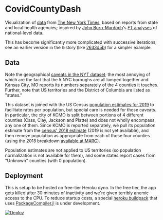 # CovidCountyDash

Visualization of [data] from [The New York Times], based on reports from state and local
health agencies; inspired by [John Burn-Murdoch]'s [FT analyses] of national-level data.

This has become significantly more complicated with successive iterations; see an earlier
version in the history (like [2633d5b]) for a simpler example.

## Data

Note the geographical [caveats in the NYT dataset]; the most annoying of which are the fact
that the 5 NYC boroughs are all lumped together and Kansas City, MO reports its numbers
separately of the 4 counties it touches.  Further, note that US territories and the District
of Columbia are listed as "states."

This dataset is joined with the US Census [population estimates for 2019] to facilitate
rates per population, but special care is needed for those caveats. In particular, the city
of KCMO is split between portions of 4 different counties (Cass, Clay, Jackson and Platte)
and does not wholly encompass any one of them. Since KCMO is reported separately, we pull
its population estimate from the [census' 2018 estimate](https://www.census.gov/quickfacts/fact/table/kansascitycitymissouri/PST045218)
(2019 is not yet available), and then remove population as appropriate from each of those
four counties (using the 2018 breakdown [available at MARC]).

Population estimates are not applied to US territories (so population normalization is not
available for them), and some states report cases from "Unknown" counties (with 0 population).

## Deployment

This is setup to be hosted on free-tier Heroku dyno. In the free tier, the app gets killed
after 30 minutes of inactivity and we're given terribly anemic access to the CPU. To reduce
startup costs, a special [heroku buildpack] that uses [PackageCompiler.jl] is under development.

[![Deploy](https://www.herokucdn.com/deploy/button.svg)](https://heroku.com/deploy)

[data]: https://github.com/nytimes/covid-19-data
[The New York Times]: https://www.nytimes.com/interactive/2020/us/coronavirus-us-cases.html
[John Burn-Murdoch]: https://twitter.com/jburnmurdoch
[FT analyses]: https://www.ft.com/coronavirus-latest
[2633d5b]: https://github.com/mbauman/CovidCountyDash.jl/blob/2633d5b665b3e053b8a01411b6adb270ef2fe60f/dashboard.jl
[caveats in the NYT dataset]: https://github.com/nytimes/covid-19-data#geographic-exceptions
[population estimates for 2019]: https://www2.census.gov/programs-surveys/popest/datasets
[available at MARC]: https://www.marc.org/Data-Economy/Metrodataline/Population/Current-Population-Data
[heroku buildpack]: https://github.com/mbauman/heroku-buildpack-julia
[PackageCompiler.jl]: https://github.com/JuliaLang/PackageCompiler.jl
